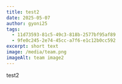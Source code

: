 ```yaml
---
title: test2
date: 2025-05-07
author: gyoni25
tags:
  - 11d73593-81c5-49c3-818b-2577bf95af89
  - 9fe0c245-2e74-45cc-a7f6-e1c12b0cc592
excerpt: short text
image: /media/team.png
imageAlt: team image2
---
```

test2
